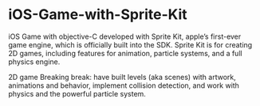 # iOS-Game-with-Sprite-Kit

iOS Game with objective-C developed with Sprite Kit, apple’s first-ever game engine, which is officially built into the SDK. Sprite Kit is for creating 2D games, including features for animation, particle systems, and a full physics engine.

2D game Breaking break: have built levels (aka scenes) with artwork, animations and behavior, implement collision detection, and work with physics and the powerful particle system.

